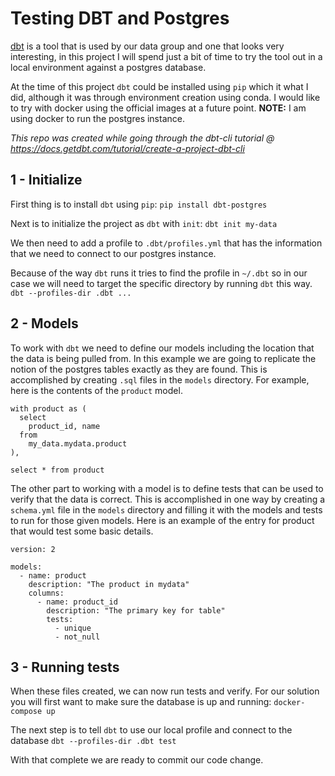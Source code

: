Testing DBT and Postgres
================================================

[dbt](https://docs.getdbt.com/) is a tool that is used by our data group and one
that looks very interesting, in this project I will spend just a bit of time to
try the tool out in a local environment against a postgres database.

At the time of this project `dbt` could be installed using `pip` which it what
I did, although it was through environment creation using conda. I would like to
try with docker using the official images at a future point. **NOTE:** I am using
docker to run the postgres instance.

*This repo was created while going through the dbt-cli tutorial @
https://docs.getdbt.com/tutorial/create-a-project-dbt-cli*

## 1 - Initialize

First thing is to install `dbt` using `pip`:
```pip install dbt-postgres```

Next is to initialize the project as `dbt` with `init`:
```dbt init my-data```

We then need to add a profile to `.dbt/profiles.yml` that has the information that
we need to connect to our postgres instance.

Because of the way `dbt` runs it tries to find the profile in `~/.dbt` so in our case
we will need to target the specific directory by running `dbt` this way.
```dbt --profiles-dir .dbt ...```

## 2 - Models

To work with `dbt` we need to define our models including the location that the
data is being pulled from.  In this example we are going to replicate the notion
of the postgres tables exactly as they are found. This is accomplished by creating
`.sql` files in the `models` directory. For example, here is the contents of the
`product` model.

```
with product as (
  select
    product_id, name
  from
    my_data.mydata.product
),

select * from product
```

The other part to working with a model is to define tests that can be used to verify
that the data is correct.  This is accomplished in one way by creating a `schema.yml`
file in the `models` directory and filling it with the models and tests to run for those
given models. Here is an example of the entry for product that would test some basic
details.

```
version: 2

models:
  - name: product
    description: "The product in mydata"
    columns:
      - name: product_id
        description: "The primary key for table"
        tests:
          - unique
          - not_null
```

## 3 - Running tests

When these files created, we can now run tests and verify. For our solution you will first
want to make sure the database is up and running:
```docker-compose up```

The next step is to tell `dbt` to use our local profile and connect to the database
```dbt --profiles-dir .dbt test```

With that complete we are ready to commit our code change.

